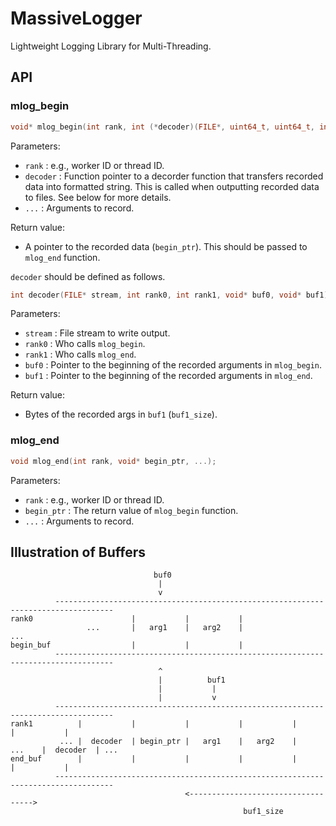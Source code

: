 # MassiveLogger

Lightweight Logging Library for Multi-Threading.

## API

### mlog_begin
```c
void* mlog_begin(int rank, int (*decoder)(FILE*, uint64_t, uint64_t, int, int, void*, void*), ...);
```

Parameters:
* `rank`    : e.g., worker ID or thread ID.
* `decoder` : Function pointer to a decorder function that transfers recorded data into formatted string. This is called when outputting recorded data to files. See below for more details.
* `...`     : Arguments to record.

Return value:
* A pointer to the recorded data (`begin_ptr`). This should be passed to `mlog_end` function.

`decoder` should be defined as follows.
```c
int decoder(FILE* stream, int rank0, int rank1, void* buf0, void* buf1);
```

Parameters:
* `stream` : File stream to write output.
* `rank0`  : Who calls `mlog_begin`.
* `rank1`  : Who calls `mlog_end`.
* `buf0`   : Pointer to the beginning of the recorded arguments in `mlog_begin`.
* `buf1`   : Pointer to the beginning of the recorded arguments in `mlog_end`.

Return value:
* Bytes of the recorded args in `buf1` (`buf1_size`).

### mlog_end

```c
void mlog_end(int rank, void* begin_ptr, ...);
```

Parameters:
* `rank`      : e.g., worker ID or thread ID.
* `begin_ptr` : The return value of `mlog_begin` function.
* `...`       : Arguments to record.

## Illustration of Buffers

```
                                buf0
                                 |
                                 v
          -----------------------------------------------------------------------------------
rank0                      |           |           |
                 ...       |   arg1    |   arg2    |                   ...
begin_buf                  |           |           |
          -----------------------------------------------------------------------------------
                                 ^
                                 |          buf1
                                 |           |
                                 |           v
          -----------------------------------------------------------------------------------
rank1          |           |           |           |           |           |           |
           ... |  decoder  | begin_ptr |   arg1    |   arg2    |    ...    |  decoder  | ...
end_buf        |           |           |           |           |           |           |
          -----------------------------------------------------------------------------------
                                       <----------------------------------->
                                                    buf1_size
```
